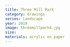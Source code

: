 ```yaml
---
title: Three Mill Park
category: drawings
series: Landscape
year: 2019
image: threemillpark4.jpg
size: 
materials: acrylic on paper
---
```


